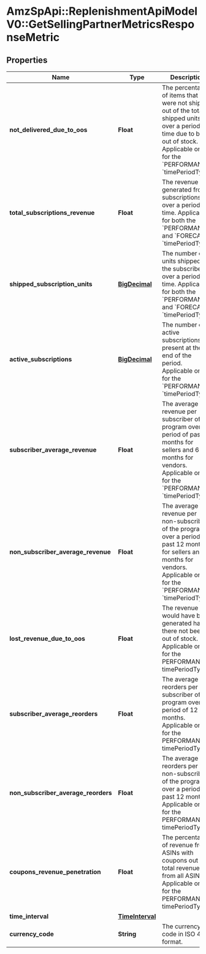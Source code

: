 # AmzSpApi::ReplenishmentApiModelV0::GetSellingPartnerMetricsResponseMetric

## Properties
Name | Type | Description | Notes
------------ | ------------- | ------------- | -------------
**not_delivered_due_to_oos** | **Float** | The percentage of items that were not shipped out of the total shipped units over a period of time due to being out of stock. Applicable only for the &#x60;PERFORMANCE&#x60; &#x60;timePeriodType&#x60;. | [optional] 
**total_subscriptions_revenue** | **Float** | The revenue generated from subscriptions over a period of time. Applicable for both the &#x60;PERFORMANCE&#x60; and &#x60;FORECAST&#x60; &#x60;timePeriodType&#x60;. | [optional] 
**shipped_subscription_units** | [**BigDecimal**](BigDecimal.md) | The number of units shipped to the subscribers over a period of time. Applicable for both the &#x60;PERFORMANCE&#x60; and &#x60;FORECAST&#x60; &#x60;timePeriodType&#x60;. | [optional] 
**active_subscriptions** | [**BigDecimal**](BigDecimal.md) | The number of active subscriptions present at the end of the period. Applicable only for the &#x60;PERFORMANCE&#x60; &#x60;timePeriodType&#x60;. | [optional] 
**subscriber_average_revenue** | **Float** | The average revenue per subscriber of the program over a period of past 12 months for sellers and 6 months for vendors. Applicable only for the &#x60;PERFORMANCE&#x60; &#x60;timePeriodType&#x60;. | [optional] 
**non_subscriber_average_revenue** | **Float** | The average revenue per non-subscriber of the program over a period of past 12 months for sellers and 6 months for vendors. Applicable only for the &#x60;PERFORMANCE&#x60; &#x60;timePeriodType&#x60;. | [optional] 
**lost_revenue_due_to_oos** | **Float** | The revenue that would have been generated had there not been out of stock. Applicable only for the PERFORMANCE timePeriodType. | [optional] 
**subscriber_average_reorders** | **Float** | The average reorders per subscriber of the program over a period of 12 months. Applicable only for the PERFORMANCE timePeriodType. | [optional] 
**non_subscriber_average_reorders** | **Float** | The average reorders per non-subscriber of the program over a period of past 12 months. Applicable only for the PERFORMANCE timePeriodType. | [optional] 
**coupons_revenue_penetration** | **Float** | The percentage of revenue from ASINs with coupons out of total revenue from all ASINs. Applicable only for the PERFORMANCE timePeriodType. | [optional] 
**time_interval** | [**TimeInterval**](TimeInterval.md) |  | [optional] 
**currency_code** | **String** | The currency code in ISO 4217 format. | [optional] 

